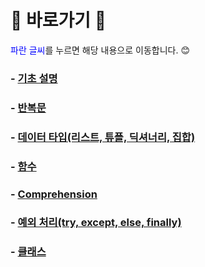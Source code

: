 # :cherry_blossom: 바로가기 :cherry_blossom:
<font color=blue>파란 글씨</font>를 누르면 해당 내용으로 이동합니다. 😊

### - [기초 설명](./01Intro.md)
### - [반복문](./02Loop_DataType.md)
### - [데이터 타입(리스트, 튜플, 딕셔너리, 집합)](./03List_Tuple_Dictionary_Set.md)
### - [함수](./04Function.md)
### - [Comprehension](./05Comprehension.md)
### - [예외 처리(try, except, else, finally)](./06Exception.md)
### - [클래스](./07Class.md)

